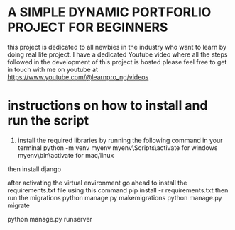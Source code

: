 # A SIMPLE DYNAMIC PORTFORLIO PROJECT FOR BEGINNERS
this project is dedicated to all newbies in the industry who want to learn by doing real life project. I have a dedicated Youtube video where all the steps followed in the development of this project is hosted please feel free to get in touch with me on youtube at https://www.youtube.com/@learnpro_ng/videos 

# instructions on how to install and run the script
1. install the required libraries by running the following command in your terminal
python -m venv myenv
myenv\Scripts\activate for windows 
myenv\bin\activate for mac/linux

then install django

after activating the virtual environment go ahead to install the requirements.txt file using this command
pip install -r requirements.txt
then run the migrations
python manage.py makemigrations
python manage.py migrate

python manage.py runserver